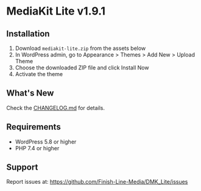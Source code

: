 # MediaKit Lite v1.9.1

## Installation
1. Download `mediakit-lite.zip` from the assets below
2. In WordPress admin, go to Appearance > Themes > Add New > Upload Theme
3. Choose the downloaded ZIP file and click Install Now
4. Activate the theme

## What's New
Check the [CHANGELOG.md](https://github.com/Finish-Line-Media/DMK_Lite/blob/main/mediakit-lite/CHANGELOG.md) for details.

## Requirements
- WordPress 5.8 or higher
- PHP 7.4 or higher

## Support
Report issues at: https://github.com/Finish-Line-Media/DMK_Lite/issues
